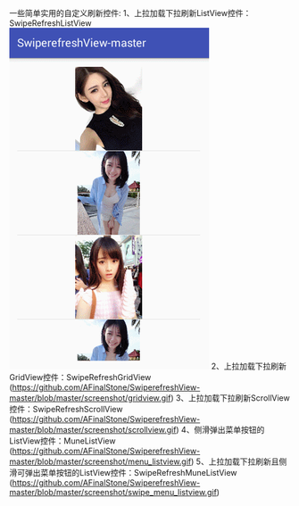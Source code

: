一些简单实用的自定义刷新控件:
1、上拉加载下拉刷新ListView控件：SwipeRefreshListView
![listview](https://github.com/AFinalStone/SwiperefreshView-master/blob/master/screenshot/listview.gif)
2、上拉加载下拉刷新GridView控件：SwipeRefreshGridView
(https://github.com/AFinalStone/SwiperefreshView-master/blob/master/screenshot/gridview.gif)
3、上拉加载下拉刷新ScrollView控件：SwipeRefreshScrollView
(https://github.com/AFinalStone/SwiperefreshView-master/blob/master/screenshot/scrollview.gif)
4、侧滑弹出菜单按钮的ListView控件：MuneListView
(https://github.com/AFinalStone/SwiperefreshView-master/blob/master/screenshot/menu_listview.gif)
5、上拉加载下拉刷新且侧滑可弹出菜单按钮的ListView控件：SwipeRefreshMuneListView
(https://github.com/AFinalStone/SwiperefreshView-master/blob/master/screenshot/swipe_menu_listview.gif)

